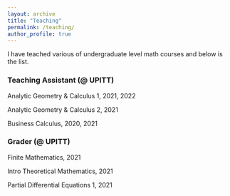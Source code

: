 ```yaml
---
layout: archive
title: "Teaching"
permalink: /teaching/
author_profile: true
---
```


I have teached various of undergraduate level math courses and below is the list.



### Teaching Assistant (@ UPITT)

<!-- #### MIT -->

Analytic Geometry & Calculus 1, 2021, 2022

Analytic Geometry & Calculus 2, 2021

Business Calculus, 2020, 2021

### Grader (@ UPITT)

Finite Mathematics, 2021

Intro Theoretical Mathematics, 2021

Partial Differential Equations 1, 2021
